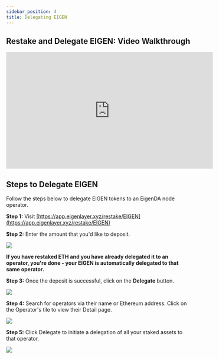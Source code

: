 ```yaml
---
sidebar_position: 4
title: Delegating EIGEN
---
```


## Restake and Delegate EIGEN: Video Walkthrough

<iframe width="560" height="315" src="https://www.youtube.com/embed/mTsnzfcy8OU?si=ovoSZQQn8LWR6z7f" title="YouTube video player" frameborder="0" allow="accelerometer; autoplay; clipboard-write; encrypted-media; gyroscope; picture-in-picture; web-share" referrerpolicy="strict-origin-when-cross-origin" allowfullscreen></iframe>

## Steps to Delegate EIGEN

Follow the steps below to delegate EIGEN tokens to an EigenDA node operator.

**Step 1:** Visit [https://app.eigenlayer.xyz/restake/EIGEN](https://app.eigenlayer.xyz/restake/EIGEN)

**Step 2:** Enter the amount that you'd like to deposit.

![](/img/restake-guides/stake-eigen-one.png)

**If you have restaked ETH and you have already delegated it to an operator, you're done - your EIGEN is automatically delegated to that same operator.**

**Step 3:** Once the deposit is successful, click on the **Delegate** button.

![](/img/restake-guides/stake-eigen-two.png)

**Step 4:** Search for operators via their name or Ethereum address. Click on the Operator's tile to view their Detail page.

![](/img/restake-guides/stake-eigen-three.png)

**Step 5:**  Click Delegate to initiate a delegation of all your staked assets to that operator.

![](/img/restake-guides/stake-eigen-four.png)
